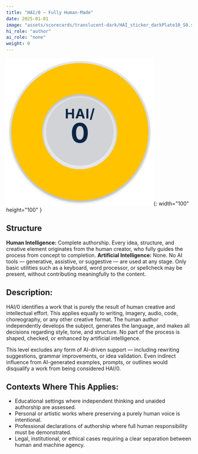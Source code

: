```yaml
---
title: "HAI/0 — Fully Human-Made"
date: 2025-01-01
image: "assets/scorecards/translucent-dark/HAI_sticker_darkPlate10_S0.svg"
hi_role: "author"
ai_role: "none"
weight: 0
---
```


![HAI Score 0](/assets/scorecards/translucent-dark/HAI_sticker_darkPlate10_S0.svg){: width="100" height="100" }

## Structure
**Human Intelligence:** Complete authorship. Every idea, structure, and creative element originates from the human creator, who fully guides the process from concept to completion.
**Artificial Intelligence:** None. No AI tools — generative, assistive, or suggestive — are used at any stage. Only basic utilities such as a keyboard, word processor, or spellcheck may be present, without contributing meaningfully to the content.

## Description:
HAI/0 identifies a work that is purely the result of human creative and intellectual effort. This applies equally to writing, imagery, audio, code, choreography, or any other creative format. The human author independently develops the subject, generates the language, and makes all decisions regarding style, tone, and structure. No part of the process is shaped, checked, or enhanced by artificial intelligence.

This level excludes any form of AI-driven support — including rewriting suggestions, grammar improvements, or idea validation. Even indirect influence from AI-generated examples, prompts, or outlines would disqualify a work from being considered HAI/0.

## Contexts Where This Applies:

- Educational settings where independent thinking and unaided authorship are assessed.
- Personal or artistic works where preserving a purely human voice is intentional.
- Professional declarations of authorship where full human responsibility must be demonstrated.
- Legal, institutional, or ethical cases requiring a clear separation between human and machine agency.